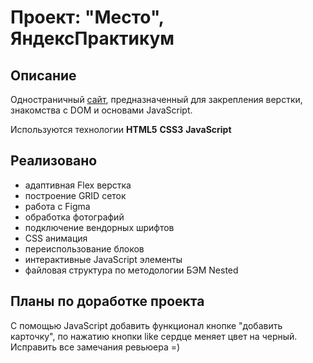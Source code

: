 # Проект: "Место", ЯндексПрактикум

## Описание


Одностраничный [сайт](https://pittburg.github.io/mesto/), предназначенный для закрепления верстки,
знакомства с DOM и основами JavaScript. 

Используются технологии **HTML5**  **CSS3** **JavaScript**


## Реализовано


- адаптивная Flex верстка
- построение GRID сеток
- работа с Figma
- обработка фотографий
- подключение вендорных шрифтов
- CSS анимация
- переиспользование блоков
- интерактивные JavaScript элементы
- файловая структура по методологии БЭМ Nested


## Планы по доработке проекта

С помощью JavaScript добавить функционал кнопке "добавить карточку",
по нажатию кнопки like сердце меняет цвет на черный.
Исправить все замечания ревьюера =)

